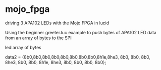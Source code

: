 # mojo_fpga
driving 3 APA102 LEDs with the Mojo FPGA in lucid


Using the beginner greeter.luc example to push bytes of APA102 LED data from an array of bytes to the SPI

led array of bytes



data2 = {8b0,8b0,8b0,8b0,8b0,8b0,8b0,8b0,8h1e,8he3, 8b0, 8b0, 8b0, 8he3, 8b0, 8b0, 8h1e, 8he3, 8b0, 8b0, 8b0, 8b0};
